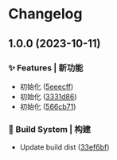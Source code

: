 # Changelog

## 1.0.0 (2023-10-11)


### ✨ Features | 新功能

* 初始化 ([5eeecff](https://github.com/UzumakiHan/hfex-auto-externals-plugin/commit/5eeecffa82294b0bcdf7cd83a5777ef14ea847c0))
* 初始化 ([3331d86](https://github.com/UzumakiHan/hfex-auto-externals-plugin/commit/3331d86a018e53a7249e6d83f4b1180e178c4cd2))
* 初始化 ([566cb71](https://github.com/UzumakiHan/hfex-auto-externals-plugin/commit/566cb714972197f55e1b1e2895f863bab15b87c2))


### 👷‍ Build System | 构建

* Update build dist ([33ef6bf](https://github.com/UzumakiHan/hfex-auto-externals-plugin/commit/33ef6bffc523288b8cb8974306e6abd5af1a0fbf))
